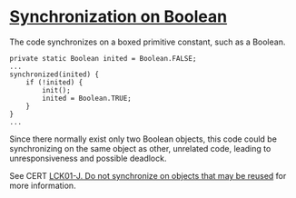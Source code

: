 # [Synchronization on Boolean](https://spotbugs.readthedocs.io/en/latest/bugDescriptions.html#DL_SYNCHRONIZATION_ON_BOOLEAN)

 The code synchronizes on a boxed primitive constant, such as a Boolean.

    private static Boolean inited = Boolean.FALSE;
    ...
    synchronized(inited) {
        if (!inited) {
            init();
            inited = Boolean.TRUE;
        }
    }
    ...

Since there normally exist only two Boolean objects, this code could be synchronizing on the same object as other, unrelated code, leading to unresponsiveness
and possible deadlock.

See CERT [LCK01-J. Do not synchronize on objects that may be reused](https://wiki.sei.cmu.edu/confluence/display/java/LCK01-J.+Do+not+synchronize+on+objects+that+may+be+reused) for more information.